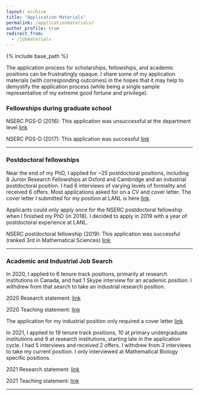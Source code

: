 ```yaml
---
layout: archive
title: "Application Materials"
permalink: /applicationmaterials/
author_profile: true
redirect_from:
  - /jobmaterials
---
```


{% include base_path %}

The application process for scholarships, fellowships, and academic positions can be frustratingly opaque. I share some of my application materials (with corresponding outcomes) in the hopes that it may help to demystify the application process (while being a single sample representative of my extreme good fortune and privilege).

### Fellowships during graduate school

NSERC PGS-D (2016): This application was unsuccessful at the department level [link](https://ttcassid.github.io/files/Application_Materials/PGSD_Application_2016.pdf)

NSERC PGS-D (2017): This application was successful [link](https://ttcassid.github.io/files/Application_Materials/NSERCPGSDTylerCassidyApplication2017.pdf)

----

  
### Postdoctoral fellowships 

Near the end of my PhD, I applied for ~25 postdoctoral positions, including 8 Junior Research Fellowships at Oxford and Cambridge and an industrial postdoctoral position. I had 6 interviews of varying levels of formality and received 6 offers. Most applications asked for on a CV and cover letter. The cover letter I submitted for my position at LANL is here [link](https://ttcassid.github.io/files/Application_Materials/LosAlamosStatementOfInterest.pdf).

Applicants could only apply once for the NSERC postdoctoral fellowship when I finished my PhD (in 2018). I decided to apply in 2019 with a year of postdoctoral experience at LANL.

NSERC postdoctoral fellowship (2019): This application was successful (ranked 3rd in Mathematical Sciences) [link](https://ttcassid.github.io/files/Application_Materials/NSERCPDF_TotalApplication.pdf)

----

  
### Academic and Industrial Job Search

In 2020, I applied to 6 tenure track positions, primarily at research institutions in Canada, and had 1 Skype interview for an academic position. I withdrew from that search to take an industrial research position.

2020 Research statement: [link](https://ttcassid.github.io/files/Application_Materials/ResearchStatement_2020.pdf)

2020 Teaching statement: [link](https://ttcassid.github.io/files/Application_Materials/TeachingStatement_2020.pdf)

The application for my industrial position only required a cover letter [link](https://ttcassid.github.io/files/Application_Materials/Pfizer_Cover_Letter.pdf)

In 2021, I applied to 19 tenure track positions, 10 at primary undergraduate institutions and 9 at research institutions, starting late in the application cycle. I had 5 interviews and received 2 offers. I withdrew from 3 interviews to take my current position. I only interviewed at Mathematical Biology specific positions. 

2021 Research statement: [link](https://ttcassid.github.io/files/Application_Materials/ResearchStatement_2021_V1.pdf)

2021 Teaching statement: [link](https://ttcassid.github.io/files/Application_Materials/TeachingStatement_2021.pdf)

----

  
